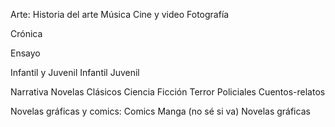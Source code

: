 Arte: 
    Historia del arte
    Música
    Cine y video
    Fotografía

Crónica

Ensayo

Infantil y Juvenil
    Infantil
    Juvenil


Narrativa
    Novelas
    Clásicos
    Ciencia Ficción
    Terror
    Policiales
    Cuentos-relatos

Novelas gráficas y comics:
    Comics
    Manga (no sé si va)
    Novelas gráficas
